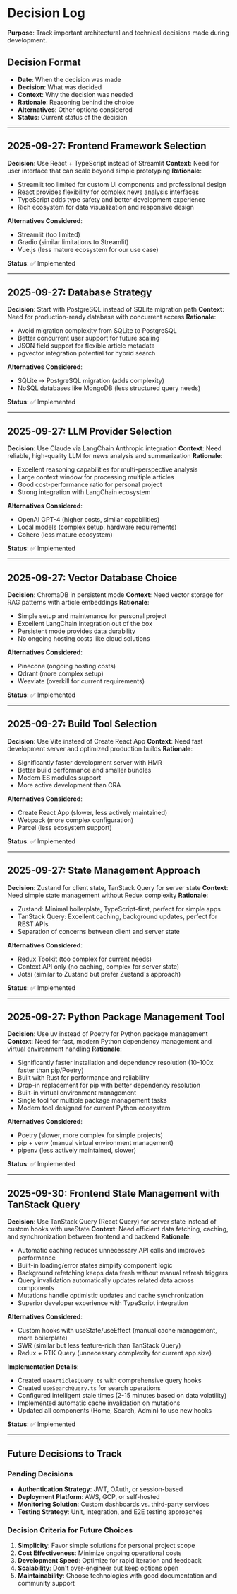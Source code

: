 # Decision Log

**Purpose**: Track important architectural and technical decisions made during development.

## Decision Format
- **Date**: When the decision was made
- **Decision**: What was decided
- **Context**: Why the decision was needed
- **Rationale**: Reasoning behind the choice
- **Alternatives**: Other options considered
- **Status**: Current status of the decision

---

## 2025-09-27: Frontend Framework Selection

**Decision**: Use React + TypeScript instead of Streamlit
**Context**: Need for user interface that can scale beyond simple prototyping
**Rationale**:
- Streamlit too limited for custom UI components and professional design
- React provides flexibility for complex news analysis interfaces
- TypeScript adds type safety and better development experience
- Rich ecosystem for data visualization and responsive design

**Alternatives Considered**:
- Streamlit (too limited)
- Gradio (similar limitations to Streamlit)
- Vue.js (less mature ecosystem for our use case)

**Status**: ✅ Implemented

---

## 2025-09-27: Database Strategy

**Decision**: Start with PostgreSQL instead of SQLite migration path
**Context**: Need for production-ready database with concurrent access
**Rationale**:
- Avoid migration complexity from SQLite to PostgreSQL
- Better concurrent user support for future scaling
- JSON field support for flexible article metadata
- pgvector integration potential for hybrid search

**Alternatives Considered**:
- SQLite → PostgreSQL migration (adds complexity)
- NoSQL databases like MongoDB (less structured query needs)

**Status**: ✅ Implemented

---

## 2025-09-27: LLM Provider Selection

**Decision**: Use Claude via LangChain Anthropic integration
**Context**: Need reliable, high-quality LLM for news analysis and summarization
**Rationale**:
- Excellent reasoning capabilities for multi-perspective analysis
- Large context window for processing multiple articles
- Good cost-performance ratio for personal project
- Strong integration with LangChain ecosystem

**Alternatives Considered**:
- OpenAI GPT-4 (higher costs, similar capabilities)
- Local models (complex setup, hardware requirements)
- Cohere (less mature ecosystem)

**Status**: ✅ Implemented

---

## 2025-09-27: Vector Database Choice

**Decision**: ChromaDB in persistent mode
**Context**: Need vector storage for RAG patterns with article embeddings
**Rationale**:
- Simple setup and maintenance for personal project
- Excellent LangChain integration out of the box
- Persistent mode provides data durability
- No ongoing hosting costs like cloud solutions

**Alternatives Considered**:
- Pinecone (ongoing hosting costs)
- Qdrant (more complex setup)
- Weaviate (overkill for current requirements)

**Status**: ✅ Implemented

---

## 2025-09-27: Build Tool Selection

**Decision**: Use Vite instead of Create React App
**Context**: Need fast development server and optimized production builds
**Rationale**:
- Significantly faster development server with HMR
- Better build performance and smaller bundles
- Modern ES modules support
- More active development than CRA

**Alternatives Considered**:
- Create React App (slower, less actively maintained)
- Webpack (more complex configuration)
- Parcel (less ecosystem support)

**Status**: ✅ Implemented

---

## 2025-09-27: State Management Approach

**Decision**: Zustand for client state, TanStack Query for server state
**Context**: Need simple state management without Redux complexity
**Rationale**:
- Zustand: Minimal boilerplate, TypeScript-first, perfect for simple apps
- TanStack Query: Excellent caching, background updates, perfect for REST APIs
- Separation of concerns between client and server state

**Alternatives Considered**:
- Redux Toolkit (too complex for current needs)
- Context API only (no caching, complex for server state)
- Jotai (similar to Zustand but prefer Zustand's approach)

**Status**: ✅ Implemented

---

## 2025-09-27: Python Package Management Tool

**Decision**: Use uv instead of Poetry for Python package management
**Context**: Need for fast, modern Python dependency management and virtual environment handling
**Rationale**:
- Significantly faster installation and dependency resolution (10-100x faster than pip/Poetry)
- Built with Rust for performance and reliability
- Drop-in replacement for pip with better dependency resolution
- Built-in virtual environment management
- Single tool for multiple package management tasks
- Modern tool designed for current Python ecosystem

**Alternatives Considered**:
- Poetry (slower, more complex for simple projects)
- pip + venv (manual virtual environment management)
- pipenv (less actively maintained, slower)

**Status**: ✅ Implemented

---

## 2025-09-30: Frontend State Management with TanStack Query

**Decision**: Use TanStack Query (React Query) for server state instead of custom hooks with useState
**Context**: Need efficient data fetching, caching, and synchronization between frontend and backend
**Rationale**:
- Automatic caching reduces unnecessary API calls and improves performance
- Built-in loading/error states simplify component logic
- Background refetching keeps data fresh without manual refresh triggers
- Query invalidation automatically updates related data across components
- Mutations handle optimistic updates and cache synchronization
- Superior developer experience with TypeScript integration

**Alternatives Considered**:
- Custom hooks with useState/useEffect (manual cache management, more boilerplate)
- SWR (similar but less feature-rich than TanStack Query)
- Redux + RTK Query (unnecessary complexity for current app size)

**Implementation Details**:
- Created `useArticlesQuery.ts` with comprehensive query hooks
- Created `useSearchQuery.ts` for search operations
- Configured intelligent stale times (2-15 minutes based on data volatility)
- Implemented automatic cache invalidation on mutations
- Updated all components (Home, Search, Admin) to use new hooks

**Status**: ✅ Implemented

---

## Future Decisions to Track

### Pending Decisions
- **Authentication Strategy**: JWT, OAuth, or session-based
- **Deployment Platform**: AWS, GCP, or self-hosted
- **Monitoring Solution**: Custom dashboards vs. third-party services
- **Testing Strategy**: Unit, integration, and E2E testing approaches

### Decision Criteria for Future Choices
1. **Simplicity**: Favor simple solutions for personal project scope
2. **Cost Effectiveness**: Minimize ongoing operational costs
3. **Development Speed**: Optimize for rapid iteration and feedback
4. **Scalability**: Don't over-engineer but keep options open
5. **Maintainability**: Choose technologies with good documentation and community support